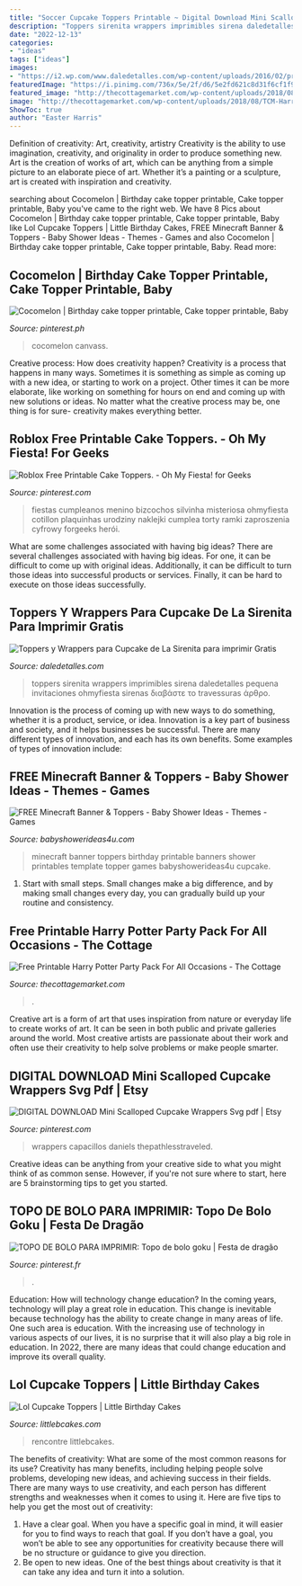 ```yaml
---
title: "Soccer Cupcake Toppers Printable ~ Digital Download Mini Scalloped Cupcake Wrappers Svg Pdf"
description: "Toppers sirenita wrappers imprimibles sirena daledetalles pequena invitaciones ohmyfiesta sirenas διαβάστε το travessuras άρθρο"
date: "2022-12-13"
categories:
- "ideas"
tags: ["ideas"]
images:
- "https://i2.wp.com/www.daledetalles.com/wp-content/uploads/2016/02/princesa-ariel6.png"
featuredImage: "https://i.pinimg.com/736x/5e/2f/d6/5e2fd621c8d31f6cf1f9cf3711b32603.jpg"
featured_image: "http://thecottagemarket.com/wp-content/uploads/2018/08/TCM-HarryPotter-PartyPack-WelcomSign-HarryPotter.jpg"
image: "http://thecottagemarket.com/wp-content/uploads/2018/08/TCM-HarryPotter-PartyPack-WelcomSign-HarryPotter.jpg"
ShowToc: true
author: "Easter Harris"
---
```



Definition of creativity: Art, creativity, artistry
Creativity is the ability to use imagination, creativity, and originality in order to produce something new. Art is the creation of works of art, which can be anything from a simple picture to an elaborate piece of art. Whether it’s a painting or a sculpture, art is created with inspiration and creativity.

	

		
searching about Cocomelon | Birthday cake topper printable, Cake topper printable, Baby you've came to the right web. We have 8 Pics about Cocomelon | Birthday cake topper printable, Cake topper printable, Baby like Lol Cupcake Toppers | Little Birthday Cakes, FREE Minecraft Banner &amp; Toppers - Baby Shower Ideas - Themes - Games and also Cocomelon | Birthday cake topper printable, Cake topper printable, Baby. Read more:
		
    
## Cocomelon | Birthday Cake Topper Printable, Cake Topper Printable, Baby

<img loading=lazy src="https://i.pinimg.com/736x/d9/8f/bb/d98fbb1125085d10451465531bab793d.jpg" onerror="this.onerror=null;this.src='https://tse1.mm.bing.net/th?id=OIP.zEjTP3h0fkU4etU0BevCCwHaKi&amp;pid=15.1';" alt="Cocomelon | Birthday cake topper printable, Cake topper printable, Baby">

_Source: pinterest.ph_

>cocomelon canvass. 

	

Creative process: How does creativity happen?
Creativity is a process that happens in many ways. Sometimes it is something as simple as coming up with a new idea, or starting to work on a project. Other times it can be more elaborate, like working on something for hours on end and coming up with new solutions or ideas. No matter what the creative process may be, one thing is for sure- creativity makes everything better.

    
## Roblox Free Printable Cake Toppers. - Oh My Fiesta! For Geeks

<img loading=lazy src="https://i.pinimg.com/736x/5e/2f/d6/5e2fd621c8d31f6cf1f9cf3711b32603.jpg" onerror="this.onerror=null;this.src='https://tse1.mm.bing.net/th?id=OIP.4y5O4T6JYKwPMmVymFx29AHaJ4&amp;pid=15.1';" alt="Roblox Free Printable Cake Toppers. - Oh My Fiesta! for Geeks">

_Source: pinterest.com_

>fiestas cumpleanos menino bizcochos silvinha misteriosa ohmyfiesta cotillon plaquinhas urodziny naklejki cumplea torty ramki zaproszenia cyfrowy forgeeks herói. 

	

What are some challenges associated with having big ideas?
There are several challenges associated with having big ideas. For one, it can be difficult to come up with original ideas. Additionally, it can be difficult to turn those ideas into successful products or services. Finally, it can be hard to execute on those ideas successfully.

    
## Toppers Y Wrappers Para Cupcake De La Sirenita Para Imprimir Gratis

<img loading=lazy src="https://i2.wp.com/www.daledetalles.com/wp-content/uploads/2016/02/princesa-ariel6.png" onerror="this.onerror=null;this.src='https://tse1.mm.bing.net/th?id=OIP.yefkLDnFNalr5BkrHDKuPAHaCV&amp;pid=15.1';" alt="Toppers y Wrappers para Cupcake de La Sirenita para imprimir Gratis">

_Source: daledetalles.com_

>toppers sirenita wrappers imprimibles sirena daledetalles pequena invitaciones ohmyfiesta sirenas διαβάστε το travessuras άρθρο. 

	

Innovation is the process of coming up with new ways to do something, whether it is a product, service, or idea. Innovation is a key part of business and society, and it helps businesses be successful. There are many different types of innovation, and each has its own benefits. Some examples of types of innovation include:

    
## FREE Minecraft Banner &amp; Toppers - Baby Shower Ideas - Themes - Games

<img loading=lazy src="http://www.babyshowerideas4u.com/wp-content/uploads/2014/04/8-723x1024.png" onerror="this.onerror=null;this.src='https://tse1.mm.bing.net/th?id=OIP.8ohlqQLDt6WE0FX9ZvbPLQHaKf&amp;pid=15.1';" alt="FREE Minecraft Banner &amp; Toppers - Baby Shower Ideas - Themes - Games">

_Source: babyshowerideas4u.com_

>minecraft banner toppers birthday printable banners shower printables template topper games babyshowerideas4u cupcake. 

	

1. Start with small steps. Small changes make a big difference, and by making small changes every day, you can gradually build up your routine and consistency.

    
## Free Printable Harry Potter Party Pack For All Occasions - The Cottage

<img loading=lazy src="http://thecottagemarket.com/wp-content/uploads/2018/08/TCM-HarryPotter-PartyPack-WelcomSign-HarryPotter.jpg" onerror="this.onerror=null;this.src='https://tse2.mm.bing.net/th?id=OIP.iyO9CUCUtD1P6PIyV0j0hgHaJQ&amp;pid=15.1';" alt="Free Printable Harry Potter Party Pack For All Occasions - The Cottage">

_Source: thecottagemarket.com_

>. 

	

Creative art is a form of art that uses inspiration from nature or everyday life to create works of art. It can be seen in both public and private galleries around the world. Most creative artists are passionate about their work and often use their creativity to help solve problems or make people smarter.

    
## DIGITAL DOWNLOAD Mini Scalloped Cupcake Wrappers Svg Pdf | Etsy

<img loading=lazy src="https://i.pinimg.com/736x/7e/9b/fd/7e9bfd414f8eff857cc049ac10d98d1c.jpg" onerror="this.onerror=null;this.src='https://tse4.mm.bing.net/th?id=OIP.K-moeme_PtAfsTIU5_3bhQHaMG&amp;pid=15.1';" alt="DIGITAL DOWNLOAD Mini Scalloped Cupcake Wrappers Svg pdf | Etsy">

_Source: pinterest.com_

>wrappers capacillos daniels thepathlesstraveled. 

	

Creative ideas can be anything from your creative side to what you might think of as common sense. However, if you're not sure where to start, here are 5 brainstorming tips to get you started.

    
## TOPO DE BOLO PARA IMPRIMIR: Topo De Bolo Goku | Festa De Dragão

<img loading=lazy src="https://i.pinimg.com/736x/5f/0a/dd/5f0addddbb970dbcec882c4f253f8acb.jpg" onerror="this.onerror=null;this.src='https://tse4.mm.bing.net/th?id=OIP.PWs-oNNdRUA0qk_1_Pgx_AHaKe&amp;pid=15.1';" alt="TOPO DE BOLO PARA IMPRIMIR: Topo de bolo goku | Festa de dragão">

_Source: pinterest.fr_

>. 

	

Education: How will technology change education?
In the coming years, technology will play a great role in education. This change is inevitable because technology has the ability to create change in many areas of life. One such area is education. With the increasing use of technology in various aspects of our lives, it is no surprise that it will also play a big role in education. In 2022, there are many ideas that could change education and improve its overall quality.

    
## Lol Cupcake Toppers | Little Birthday Cakes

<img loading=lazy src="https://www.littlebcakes.com/wp-content/uploads/2019/07/Lol-Surprise-Doll-Cupcake-Toppers.jpg" onerror="this.onerror=null;this.src='https://tse1.mm.bing.net/th?id=OIP.jIur04pml6z_3A6uoxBMbgHaFj&amp;pid=15.1';" alt="Lol Cupcake Toppers | Little Birthday Cakes">

_Source: littlebcakes.com_

>rencontre littlebcakes. 

	

The benefits of creativity: What are some of the most common reasons for its use?
Creativity has many benefits, including helping people solve problems, developing new ideas, and achieving success in their fields. There are many ways to use creativity, and each person has different strengths and weaknesses when it comes to using it. Here are five tips to help you get the most out of creativity: 
1. Have a clear goal. When you have a specific goal in mind, it will easier for you to find ways to reach that goal. If you don’t have a goal, you won’t be able to see any opportunities for creativity because there will be no structure or guidance to give you direction. 
2. Be open to new ideas. One of the best things about creativity is that it can take any idea and turn it into a solution.

